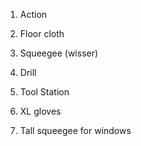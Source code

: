 1. Action 
2. Floor cloth
3. Squeegee (wisser)
4. Drill

5. Tool Station 
6. XL gloves 
7. Tall squeegee for windows 